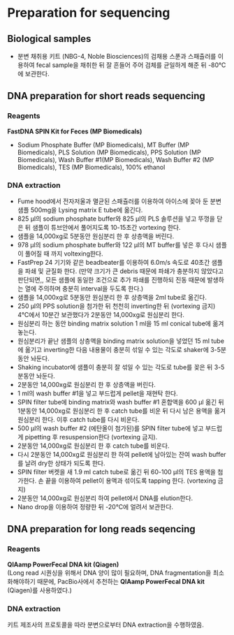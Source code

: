 
# Preparation for sequencing
## Biological samples
- 분변 채취용 키트 (NBG-4, Noble Biosciences)의 검채용 스푼과 스패츌러를 이용하여 fecal sample을 채취한 뒤 잘 흔들어 주어 검체를 균일하게 해준 뒤 -80℃에 보관한다. 


## DNA preparation for short reads sequencing
### Reagents  
**FastDNA SPIN Kit for Feces (MP Biomedicals)**  
- Sodium Phosphate Buffer (MP Biomedicals), MT Buffer (MP Biomedicals), PLS Solution (MP Biomedicals), PPS Solution (MP Biomedicals), Wash Buffer #1(MP Biomedicals), Wash Buffer #2 (MP Biomedicals), TES (MP Biomedicals), 100% ethanol


### DNA extraction  
- Fume hood에서 전자저울과 멸균된 스패츌러를 이용하여 아이스에 꽂아 둔 분변 샘플 500mg을 Lysing matrix E tube에 옮긴다. 
- 825 μl의 sodium phosphate buffer와 825 μl의 PLS 솔루션을 넣고 뚜껑을 닫은 뒤 샘플이 튜브안에서 풀어지도록 10-15초간 vortexing 한다.
- 샘플을 14,000ⅹg로 5분동안 원심분리 한 후 상층액을 버린다.
- 978 μl의 sodium phosphate buffer와 122 μl의 MT buffer를 넣은 후 다시 샘플이 풀어질 때 까지 voltexing한다.
- FastPrep 24 기기와 같은 beadbeater를 이용하여 6.0m/s 속도로 40초간 샘플을 파쇄 및 균질화 한다. (만약 크기가 큰 debris 때문에 파쇄가 충분하지 않았다고 판단되면,, 모든 샘플에 동일한 조건으로 추가 파쇄를 진행하되 진동 때문에 발생하는 열에 주의하며 충분히 interval을 두도록 한다.) 
- 샘플을 14,000ⅹg로 5분동안 원심분리 한 후 상층액을 2ml tube로 옮긴다.
- 250 μl의 PPS solution을 첨가한 뒤 천천히 inverting한 뒤 (vortexing 금지) 4℃에서 10분간 보관했다가 2분동안 14,000ⅹg로 원심분리 한다.
- 원심분리 하는 동안 binding matrix solution 1 ml을 15 ml conical tube에 옮겨놓는다.
- 원심분리가 끝난 샘플의 상층액을 binding matrix solution을 넣었던 15 ml tube에 옮기고 inverting한 다음 내용물이 충분히 섞일 수 있는 각도로 shaker에 3-5분동안 놔둔다.
- Shaking incubator에 샘플이 충분히 잘 섞일 수 있는 각도로 tube를 꽂은 뒤 3-5분동안 놔둔다.
- 2분동안 14,000ⅹg로 원심분리 한 후 상층액을 버린다.
- 1 ml의 wash buffer #1을 넣고 부드럽게 pellet을 재현탁 한다.
- SPIN filter tube에 binding matrix와 wash buffer #1 혼합액을 600 μl 옮긴 뒤 1분동안 14,000ⅹg로 원심분리 한 후 catch tube를 비운 뒤 다시 남은 용액을 옮겨 원심분리 한다. 이후 catch tube를 다시 비운다.
- 500 μl의 wash buffer #2 (에탄올이 첨가된)를 SPIN filter tube에 넣고 부드럽게 pipetting 후 resuspension한다 (vortexing 금지).
- 2분동안 14,000ⅹg로 원심분리 한 후 catch tube를 비운다.
- 다시 2분동안 14,000ⅹg로 원심분리 한 하여 pellet에 남아있는 잔여 wash buffer를 날려 dry한 상태가 되도록 한다.
- SPIN filter 버켓을 새 1.9 ml catch tube로 옮긴 뒤 60-100 μl의 TES 용액을 첨가한다. 손 끝을 이용하여 pellet이 용액과 섞이도록 tapping 한다. (vortexing 금지)
- 2분동안 14,000ⅹg로 원심분리 하여 pellet에서 DNA를 elution한다. 
- Nano drop을 이용하여 정량한 뒤 -20℃에 얼려서 보관한다.

## DNA preparation for long reads seqencing
### Reagents
**QIAamp PowerFecal DNA kit (Qiagen)**  
(Long read 시퀀싱을 위해서 DNA 양이 많이 필요하며, DNA fragmentation을 최소화해야하기 때문에, PacBio사에서 추천하는 **QIAamp PowerFecal DNA kit** (Qiagen)를 사용하였다.)


### DNA extraction
키트 제조사의 프로토콜을 따라 분변으로부터 DNA extraction을 수행하였음.


